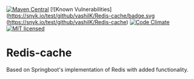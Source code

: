 [![Maven Central](https://maven-badges.herokuapp.com/maven-central/io.github.vashilk/redis-cache/badge.svg)](https://maven-badges.herokuapp.com/maven-central/io.github.vashilk/redis-cache)  [![Known Vulnerabilities](https://snyk.io/test/github/vashilK/Redis-cache/badge.svg (https://snyk.io/test/github/vashilK/Redis-cache) 
[![Code Climate](https://codeclimate.com/github/cloudfoundry/membrane.png)](https://codeclimate.com/github/vashilK/Redis-cache) [![MIT licensed](https://img.shields.io/badge/license-MIT-blue.svg)](./LICENSE.txt)

# Redis-cache
Based on Springboot's implementation of Redis with added functionality.
